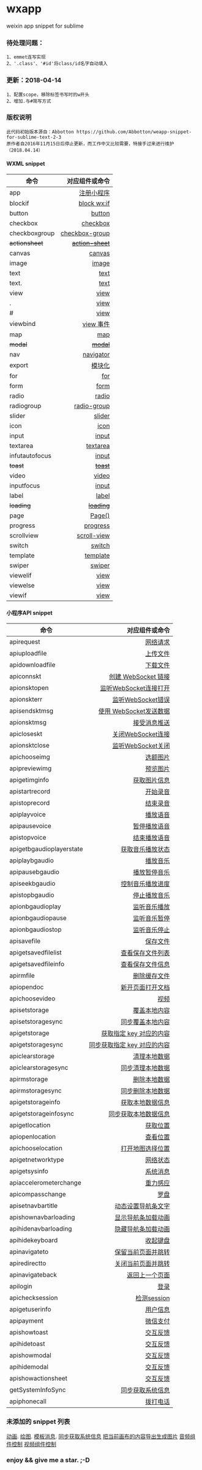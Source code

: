 # wxapp
weixin app snippet for sublime


### 待处理问题：
	1、emmet连写实现
	2、'.class'、'#id'将class/id名字自动填入


### 更新：2018-04-14
	1、配置scope，移除标签书写时的w开头
	2、增加.与#简写方式




### 版权说明
	此代码初始版本源自：Abbotton https://github.com/Abbotton/weapp-snippet-for-sublime-text-2-3
	原作者自2016年11月15日后停止更新，而工作中又比较需要，特接手过来进行维护（2018.04.14）






#### WXML snippet

| 命令 | 对应组件或命令 |
| -----|----:|
| app | [注册小程序](https://mp.weixin.qq.com/debug/wxadoc/dev/framework/app-service/app.html) |
| blockif | [block wx:if](https://mp.weixin.qq.com/debug/wxadoc/dev/framework/view/wxml/conditional.html)  |
| button | [button](https://mp.weixin.qq.com/debug/wxadoc/dev/component/button.html) |
| checkbox | [checkbox][2] |
| checkboxgroup | [checkbox-group][2] |
| ~~actionsheet~~ | [~~action-sheet~~](https://mp.weixin.qq.com/debug/wxadoc/dev/component/action-sheet.html) |
| canvas | [canvas](https://mp.weixin.qq.com/debug/wxadoc/dev/component/canvas.html#canvas) |
| image |[image](https://mp.weixin.qq.com/debug/wxadoc/dev/component/image.html)|
| text | [text](https://mp.weixin.qq.com/debug/wxadoc/dev/component/text.html) |
| text. | [text](https://mp.weixin.qq.com/debug/wxadoc/dev/component/text.html) |
| view | [view][4] |
| . | [view][4] |
| # | [view][4] |
| viewbind | [view 事件](https://mp.weixin.qq.com/debug/wxadoc/dev/framework/view/wxml/event.html) |
| map | [map](https://mp.weixin.qq.com/debug/wxadoc/dev/component/map.html)|
| ~~modal~~ | [~~modal~~](https://mp.weixin.qq.com/debug/wxadoc/dev/component/modal.html)|
| nav |[navigator](https://mp.weixin.qq.com/debug/wxadoc/dev/component/navigator.html)|
| export | [模块化](https://mp.weixin.qq.com/debug/wxadoc/dev/framework/app-service/module.html)|
| for | [for](https://mp.weixin.qq.com/debug/wxadoc/dev/view/wxml/data.html) |
| form |[form](https://mp.weixin.qq.com/debug/wxadoc/dev/component/form.html)|
| radio|[radio][5]|
| radiogroup|[radio-group][5]|
| slider|[slider](https://mp.weixin.qq.com/debug/wxadoc/dev/component/slider.html)|
| icon|[icon](https://mp.weixin.qq.com/debug/wxadoc/dev/component/icon.html)|
| input|[input][3]|
| textarea|[textarea](https://mp.weixin.qq.com/debug/wxadoc/dev/component/textarea.html)|
| infutautofocus|[input][3]|
| ~~toast~~|[~~toast~~](https://mp.weixin.qq.com/debug/wxadoc/dev/component/toast.html)|
| video|[video](https://mp.weixin.qq.com/debug/wxadoc/dev/component/video.html)|
| inputfocus|[input][3]|
| label|[label](https://mp.weixin.qq.com/debug/wxadoc/dev/component/label.html)|
| ~~loading~~|[~~loading~~](https://mp.weixin.qq.com/debug/wxadoc/dev/component/loading.html)|
| page|[Page()](https://mp.weixin.qq.com/debug/wxadoc/dev/framework/app-service/page.html)|
| progress|[progress](https://mp.weixin.qq.com/debug/wxadoc/dev/component/progress.html)|
| scrollview|[scroll-view](https://mp.weixin.qq.com/debug/wxadoc/dev/component/scroll-view.html)|
| switch|[switch](https://mp.weixin.qq.com/debug/wxadoc/dev/component/switch.html)|
| template|[template](https://mp.weixin.qq.com/debug/wxadoc/dev/framework/view/wxml/template.html)|
| swiper|[swiper](https://mp.weixin.qq.com/debug/wxadoc/dev/component/swiper.html)|
| viewelif|[view][4]|
| viewelse|[view][4]|
| viewif|[view][4]|


#### 小程序API snippet

| 命令 | 对应组件或命令 |
| -----|----:|
| apirequest| [网络请求](https://mp.weixin.qq.com/debug/wxadoc/dev/api/network-request.html) | 
| apiuploadfile| [上传文件][15] | 
| apidownloadfile| [下载文件][15] | 
| apiconnskt| [创建 WebSocket 链接][14] | 
| apionsktopen| [监听WebSocket连接打开][14] | 
| apionskterr| [监听WebSocket错误][14] | 
| apisendsktmsg| [使用 WebSocket发送数据][14] | 
| apionsktmsg| [接受消息推送][14] | 
| apicloseskt| [关闭WebSocket连接][14] | 
| apionsktclose| [监听WebSocket关闭][14] | 
| apichooseimg| [选额图片][13] | 
| apipreviewimg| [预览图片][13] |
| apigetimginfo| [获取图片信息][13] |
| apistartrecord| [开始录音][12] | 
| apistoprecord| [结束录音][12] | 
| apiplayvoice| [播放语音][1] | 
| apipausevoice| [暂停播放语音][1] | 
| apistopvoice| [结束播放语音][1] | 
| apigetbgaudioplayerstate| [获取音乐播放状态][6] | 
| apiplaybgaudio| [播放音乐][6] | 
| apipausebgaudio| [播放暂停音乐][6] | 
| apiseekbgaudio| [控制音乐播放进度][6] | 
| apistopbgaudio| [停止播放音乐][6] | 
| apionbgaudioplay| [监听音乐播放][6] | 
| apionbgaudiopause| [监听音乐暂停][6] | 
| apionbgaudiostop| [监听音乐停止][6] | 
| apisavefile| [保存文件][16] | 
| apigetsavedfilelist | [查看保存文件列表][16] |  
| apigetsavedfileinfo| [查看保存文件信息][16] | 
| apirmfile| [删除缓存文件][16] | 
| apiopendoc| [新开页面打开文档][16] | 
| apichoosevideo| [视频](https://mp.weixin.qq.com/debug/wxadoc/dev/api/media-video.html) | 
| apisetstorage| [覆盖本地内容][7] | 
| apisetstoragesync| [同步覆盖本地内容][7] | 
| apigetstorage| [获取指定 key 对应的内容][7] | 
| apigetstoragesync| [同步获取指定 key 对应的内容][7]  | 
| apiclearstorage| [清理本地数据][7] | 
| apiclearstoragesync| [同步清理本地数据][7]| 
| apirmstorage| [删除本地数据][7]| 
| apirmstoragesync| [同步删除本地数据][7]| 
| apigetstorageinfo| [获取本地数据信息][7]| 
| apigetstorageinfosync| [同步获取本地数据信息][7]| 
| apigetlocation| [获取位置][8] | 
| apiopenlocation| [查看位置][8] | 
| apichooselocation| [打开地图选择位置][8] | 
| apigetnetworktype| [网络状态][9] | 
| apigetsysinfo| [系统消息][9] | 
| apiaccelerometerchange| [重力感应][9] | 
| apicompasschange| [罗盘][9] | 
| apisetnavbartitle| [动态设置导航条文字][10] | 
| apishownavbarloading| [显示导航条加载动画][10] | 
| apihidenavbarloading| [隐藏导航条加载动画][10] | 
| apihidekeyboard| [收起键盘](https://mp.weixin.qq.com/debug/wxadoc/dev/api/ui-other.html) | 
| apinavigateto| [保留当前页面并跳转][11] | 
| apiredirectto| [关闭当前页面并跳转][11] | 
| apinavigateback| [返回上一个页面][11] | 
| apilogin| [登录][19] | 
| apichecksession| [检测session][19] | 
| apigetuserinfo| [用户信息](https://mp.weixin.qq.com/debug/wxadoc/dev/api/open.html) | 
| apipayment| [微信支付](https://mp.weixin.qq.com/debug/wxadoc/dev/api/api-pay.html) | 
| apishowtoast| [交互反馈][17] | 
| apihidetoast| [交互反馈][17] | 
| apishowmodal| [交互反馈][17] | 
| apihidemodal| [交互反馈][17] | 
| apishowactionsheet| [交互反馈][17] | 
| getSystemInfoSync| [同步获取系统信息][18] | 
| apiphonecall| [拨打电话][18] | 

[1]: https://mp.weixin.qq.com/debug/wxadoc/dev/api/media-voice.html "语音"
[2]: https://mp.weixin.qq.com/debug/wxadoc/dev/component/checkbox.html "多选"
[3]: https://mp.weixin.qq.com/debug/wxadoc/dev/component/input.html "文本框"
[4]: https://mp.weixin.qq.com/debug/wxadoc/dev/component/view.html "视图"
[5]: https://mp.weixin.qq.com/debug/wxadoc/dev/component/view.html "单选"
[6]: https://mp.weixin.qq.com/debug/wxadoc/dev/api/media-background-audio.html "音乐播放控制"
[7]: https://mp.weixin.qq.com/debug/wxadoc/dev/api/data.html "本地数据"
[8]: https://mp.weixin.qq.com/debug/wxadoc/dev/api/location.html  "地理位置"
[9]: https://mp.weixin.qq.com/debug/wxadoc/dev/api/device.html "设备信息"
[10]: https://mp.weixin.qq.com/debug/wxadoc/dev/api/ui.html "导航条动画"
[11]: https://mp.weixin.qq.com/debug/wxadoc/dev/api/ui-navigate.html "跳转"
[12]: https://mp.weixin.qq.com/debug/wxadoc/dev/api/media-record.html "录音"
[13]: https://mp.weixin.qq.com/debug/wxadoc/dev/api/media-picture.html "预览选择图片"
[14]: https://mp.weixin.qq.com/debug/wxadoc/dev/api/network-socket.html "socket"
[15]: https://mp.weixin.qq.com/debug/wxadoc/dev/api/network-file.html "上传下载文件"
[16]: https://mp.weixin.qq.com/debug/wxadoc/dev/api/file.html "文件"
[17]: https://mp.weixin.qq.com/debug/wxadoc/dev/api/api-react.html "交互反馈"
[18]: https://mp.weixin.qq.com/debug/wxadoc/dev/api/device.html "设备信息"
[19]: https://mp.weixin.qq.com/debug/wxadoc/dev/api/api-login.html "登录"

### 未添加的 snippet 列表

[动画](https://mp.weixin.qq.com/debug/wxadoc/dev/api/api-animation.html).
[绘图](https://mp.weixin.qq.com/debug/wxadoc/dev/api/api-canvas.html).
[模板消息](https://mp.weixin.qq.com/debug/wxadoc/dev/api/notice.html).
[同步获取系统信息](https://mp.weixin.qq.com/debug/wxadoc/dev/api/device.html)
[把当前画布的内容导出生成图片](https://mp.weixin.qq.com/debug/wxadoc/dev/api/api-canvas.html#wxcanvastotempfilepathobject)
[音频组件控制](https://mp.weixin.qq.com/debug/wxadoc/dev/api/api-audio.html)
[视频组件控制](https://mp.weixin.qq.com/debug/wxadoc/dev/api/api-video.html)

### enjoy && give me a star. ;-D
